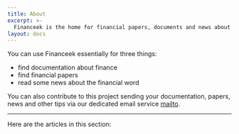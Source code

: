 ```yaml
---
title: About
excerpt: >-
  Financeek is the home for financial papers, documents and news about stocks, fintech, blockchain and more about financial word.
layout: docs
---
```


You can use Financeek essentially for three things:
- find documentation about finance
- find financial papers
- read some news about the financial word

You can also contribute to this project sending your documentation, papers, news and other tips via our dedicated email service [mailto](mailto:send@financeek.com).

***

Here are the articles in this section:
